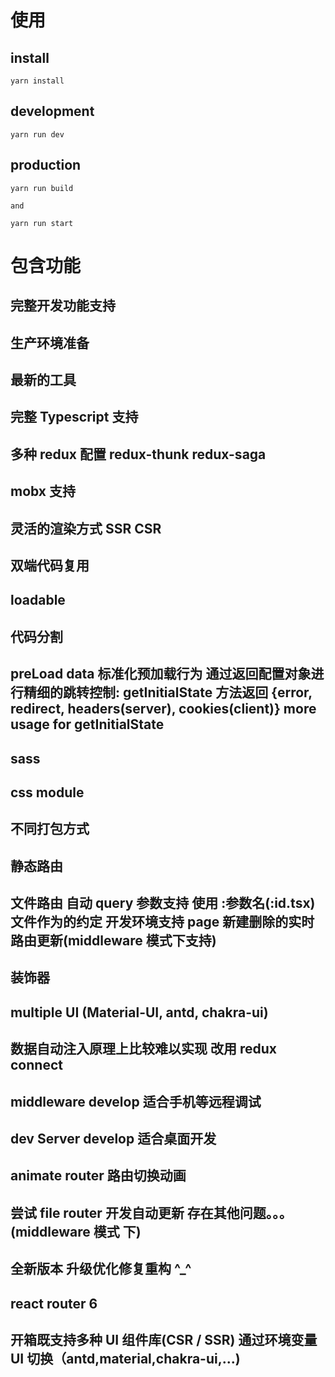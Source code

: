 # 使用

## install

```shell
yarn install
```

## development

```shell
yarn run dev
```

## production

```shell
yarn run build

and

yarn run start
```

# 包含功能

## 完整开发功能支持

## 生产环境准备

## 最新的工具

## 完整 Typescript 支持

## 多种 redux 配置 redux-thunk redux-saga

## mobx 支持

## 灵活的渲染方式 SSR CSR

## 双端代码复用

## loadable

## 代码分割

## preLoad data 标准化预加载行为 通过返回配置对象进行精细的跳转控制: getInitialState 方法返回 {error, redirect, headers(server), cookies(client)} more usage for getInitialState

## sass

## css module

## 不同打包方式

## 静态路由

## 文件路由 自动 query 参数支持 使用 :参数名(:id.tsx) 文件作为的约定 开发环境支持 page 新建删除的实时路由更新(middleware 模式下支持)

## 装饰器

## multiple UI (Material-UI, antd, chakra-ui)

## 数据自动注入原理上比较难以实现 改用 redux connect

## middleware develop 适合手机等远程调试

## dev Server develop 适合桌面开发

## animate router 路由切换动画

## 尝试 file router 开发自动更新 存在其他问题。。。 (middleware 模式 下)

## 全新版本 升级优化修复重构 ^\_^

## react router 6

## 开箱既支持多种 UI 组件库(CSR / SSR) 通过环境变量 UI 切换（antd,material,chakra-ui,...)

